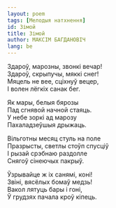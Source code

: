 ```yaml
---
layout: poem
tags: [Мелодыя натхнення]
id: Зімой
title: Зімой
author: МАКСІМ БАГДАНОВІЧ
lang: be
---
```



Здароў, марозны, звонкі вечар!  
Здароў, скрыпучы, мяккі снег!  
Мяцель не вее, сціхнуў вецер,  
I волен лёгкіх санак бег.  

Як мары, белыя бярозы  
Пад сгнявой начной стаяць.  
У небе зоркі ад марозу  
Пахаладзеўшыя дрыжаць.  

Вільготны месяц стуль на поле  
Празрысты, светлы стоўп спусціў  
I рызай срэбнаю раздолле  
Снягоў сінеючых пакрыў.  

Ўзрывайце ж іх санямі, коні!  
Звіні, вясёлых бомаў медзь!  
Вакол лятуць бары і гоні,  
Ў грудзях пачала кроў кіпець.